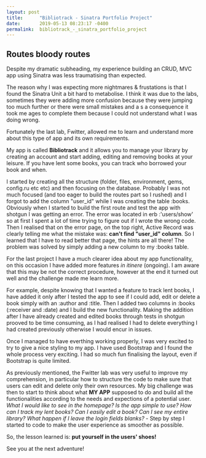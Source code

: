 ```yaml
---
layout: post
title:      "Bibliotrack - Sinatra Portfolio Project"
date:       2019-05-13 08:23:17 -0400
permalink:  bibliotrack_-_sinatra_portfolio_project
---
```


## Routes bloody routes


Despite my dramatic subheading,  my experience building an CRUD, MVC app using Sinatra was less traumatising than expected. 

The reason why I was expecting more nightmares &  frustations is that I found the Sinatra Unit a bit hard to metabolise. 
I think it was due to the labs, sometimes they were adding more confusion because they were jumping too much further or there were small mistakes and a s a consequence it took me ages to complete them because I could not understand what I was doing wrong. 

Fortunately the last lab, Fwitter, allowed me to learn and understand more about this type of app and its own requirements. 

My app is called **Bibliotrack** and it allows you to manage your library by creating an account and start adding, editing and removing books at your leisure.
If you have lent some books, you can track who borrowed your book and when. 


I started by creating all the structure (folder, files, environment, gems, config.ru etc etc) and then focusing on the database. Probably I was not much focused (and  too eager to build the routes part so I rushed) and I forgot to add the column "user_id" while I was creating the table :books. Obviously when I started to build the first route and test the app with shotgun I was getting  an error. The error was located in erb :'users/show' so at first I spent a lot of time trying to figure out if I wrote the wrong code. Then I realised that on the error page, on the top right, Active Record was clearly telling me what the mistake was: **can't find "user_id" column**.  So I learned that I have to read better that page, the hints are all there! The problem was solved by simply adding a new column to my :books table.

For the last project I have a much clearer idea about my app functionality, on this occasion I have added more features *in itinere* (ongoing). I am aware that this may be not the correct procedure, however at the end it turned out well and the challenge made me learn more. 

For example, despite knowing that I wanted a feature to track lent books, I have added it only after I tested the app to see if I could add, edit or delete a book simply with an :author and :title. Then I added two columns in :books (:receiver and :date) and I build the new functionality.  Making the addition after I have already created  and edited books through tests in shotgun prooved to be time consuming, as I had realised I had to delete everything I had created previously otherwise I would encur in issues. 

Once I managed to have everthing working properly, I was very excited to try to give a nice styling to my app.
I have used Bootstrap and I found the whole process very exciting. I had so much fun finalising the layout, even if Bootstrap is quite limited.

As previously mentioned, the Fwitter lab was very useful to improve my comprehension, in particular how to  structure the code to make sure that users can edit and delete only their own resources. My big challenge was then to start to think about what **MY APP** supposed to do and build all the functionalities according to the needs and expections of a potential user. 
*What I would like to see in the homepage? Is the app simple to use? How can I track my lent books? Can I easily edit a book? Can I see my entire library? What happen if I leave the login fields blanks?* -  Step by step I started to code to make the user experience as smoother as possible.  

So, the lesson learned is: **put yourself in the users' shoes!**

See you at the next adventure!

